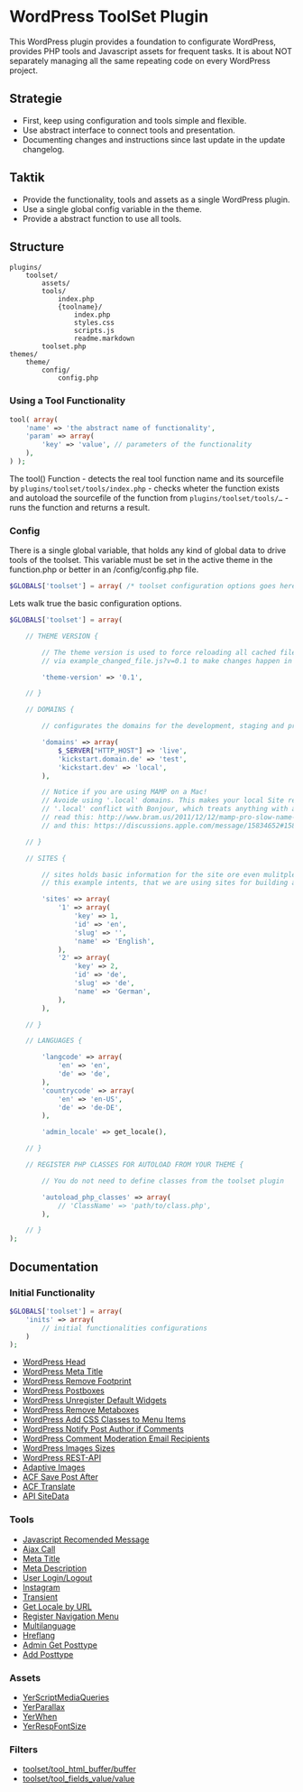 WordPress ToolSet Plugin
===============

This WordPress plugin provides a foundation to configurate WordPress, provides PHP tools and Javascript assets for frequent tasks.
It is about NOT separately managing all the same repeating code on every WordPress project.

Strategie
---------------
- First, keep using configuration and tools simple and flexible.
- Use abstract interface to connect tools and presentation.
- Documenting changes and instructions since last update in the update changelog.

Taktik
---------------
- Provide the functionality, tools and assets as a single WordPress plugin.
- Use a single global config variable in the theme.
- Provide a abstract function to use all tools.

Structure
---------------

	plugins/
		toolset/
			assets/
			tools/
				index.php
				{toolname}/
					index.php
					styles.css
					scripts.js
					readme.markdown
		 	toolset.php
	themes/
		theme/
			config/
				config.php

### Using a Tool Functionality

````php
tool( array(
	'name' => 'the abstract name of functionality',
	'param' => array(
		'key' => 'value', // parameters of the functionality
	),
) );
````
The tool() Function
	- detects the real tool function name and its sourcefile by <code>plugins/toolset/tools/index.php</code>
	- checks wheter the function exists and autoload the sourcefile of the function from <code>plugins/toolset/tools/…</code>
	- runs the function and returns a result.

### Config

There is a single global variable, that holds any kind of global data to drive tools of the toolset. This variable must be set in the active theme in the function.php or better in an /config/config.php file.

````php
$GLOBALS['toolset'] = array( /* toolset configuration options goes here */ );
````

Lets walk true the basic configuration options.

````php
$GLOBALS['toolset'] = array(

	// THEME VERSION {

		// The theme version is used to force reloading all cached files of a theme
		// via example_changed_file.js?v=0.1 to make changes happen in a browser.

		'theme-version' => '0.1',

	// }

	// DOMAINS {

		// configurates the domains for the development, staging and production server

		'domains' => array(
			$_SERVER["HTTP_HOST"] => 'live',
			'kickstart.domain.de' => 'test',
			'kickstart.dev' => 'local',
		),

		// Notice if you are using MAMP on a Mac!
		// Avoide using '.local' domains. This makes your local Site realy slow because
		// '.local' conflict with Bonjour, which treats anything with a '.local' TLD as a Bonjour server.
		// read this: http://www.bram.us/2011/12/12/mamp-pro-slow-name-resolving-with-local-vhosts-in-lion-fix/
		// and this: https://discussions.apple.com/message/15834652#15834652.

	// }

	// SITES {

		// sites holds basic information for the site ore even mulitple sites on a WordPress multisite installation
		// this example intents, that we are using sites for building a multilanguage website

		'sites' => array(
			'1' => array(
				'key' => 1,
				'id' => 'en',
				'slug' => '',
				'name' => 'English',
			),
			'2' => array(
				'key' => 2,
				'id' => 'de',
				'slug' => 'de',
				'name' => 'German',
			),
		),

	// }

	// LANGUAGES {

		'langcode' => array(
			'en' => 'en',
			'de' => 'de',
		),
		'countrycode' => array(
			'en' => 'en-US',
			'de' => 'de-DE',
		),

		'admin_locale' => get_locale(),

	// }

	// REGISTER PHP CLASSES FOR AUTOLOAD FROM YOUR THEME {

		// You do not need to define classes from the toolset plugin

		'autoload_php_classes' => array(
			// 'ClassName' => 'path/to/class.php',
		),

	// }
);
````

Documentation
---------------

### Initial Functionality

````php
$GLOBALS['toolset'] = array(
	'inits' => array(
		// initial functionalities configurations
	)
);
````
* [WordPress Head](tools/tool_wp_head/readme.markdown)
* [WordPress Meta Title](tools/tool_meta_title/readme.markdown)
* [WordPress Remove Footprint](tools/tool_remove_wp_footprint/readme.markdown)
* [WordPress Postboxes](tools/tool_postboxes/readme.markdown)
* [WordPress Unregister Default Widgets](tools/tool_widgets_unregister_defaults/readme.markdown)
* [WordPress Remove Metaboxes](tools/tool_metabox_remove/readme.markdown)
* [WordPress Add CSS Classes to Menu Items](tools/tool_menu_add_css_classes/readme.markdown)
* [WordPress Notify Post Author if Comments](tools/tool_wp_comment_notification_notify_author/readme.markdown)
* [WordPress Comment Moderation Email Recipients](tools/tool_wp_comment_moderation_recipients/readme.markdown)
* [WordPress Images Sizes](tools/tool_image_sizes/readme.markdown)
* [WordPress REST-API](tools/tool_rest_api/readme.markdown)
* [Adaptive Images](tools/tool_adaptive_images/readme.markdown)
* [ACF Save Post After](tools/tool_acf_save_post_after/readme.markdown)
* [ACF Translate](tools/tool_acf_translate/readme.markdown)
* [API SiteData](tools/tool_api_sitedata/readme.markdown)

### Tools

* [Javascript Recomended Message](tools/tool_javascript_recomended/readme.markdown)
* [Ajax Call](tools/tool_ajax/readme.markdown)
* [Meta Title](tools/tool_meta_title/readme.markdown)
* [Meta Description](tools/tool_meta_description/readme.markdown)
* [User Login/Logout](tools/tool_wp_user/readme.markdown)
* [Instagram](tools/tool_instagram/readme.markdown)
* [Transient](tools/tool_transient/readme.markdown)
* [Get Locale by URL](tools/tool_get_locale_by_url/readme.markdown)
* [Register Navigation Menu](tools/tool_nav_menu_register/readme.markdown)
* [Multilanguage](tools/tool_multilanguage/readme.markdown)
* [Hreflang](tools/tool_hreflang/readme.markdown)
* [Admin Get Posttype](tools/tool_posttypes/readme.markdown)
* [Add Posttype](tools/tool_posttypes/readme.markdown)

### Assets

* [YerScriptMediaQueries](assets/yerscriptmediaqueries/readme.markdown)
* [YerParallax](assets/yerparallax/readme.markdown)
* [YerWhen](assets/yerwhen/readme.markdown)
* [YerRespFontSize](assets/yerrespfontsize/readme.markdown)

### Filters
* [toolset/tool_html_buffer/buffer](tools/tool_html_buffer/readme.markdown)
* [toolset/tool_fields_value/value](tools/tool_fields_value/readme.markdown)
